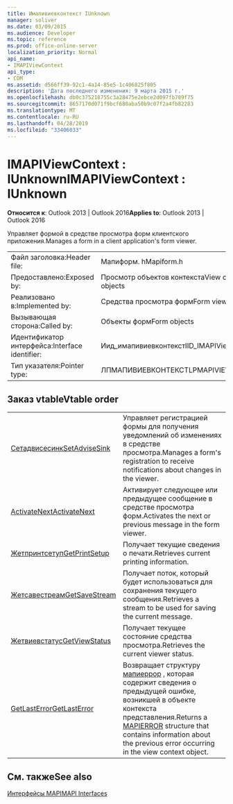 ```yaml
---
title: Имапивиевконтекст IUnknown
manager: soliver
ms.date: 03/09/2015
ms.audience: Developer
ms.topic: reference
ms.prod: office-online-server
localization_priority: Normal
api_name:
- IMAPIViewContext
api_type:
- COM
ms.assetid: d566ff39-92c1-4a14-85e5-1c406825f805
description: 'Дата последнего изменения: 9 марта 2015 г.'
ms.openlocfilehash: db0c375218755c3a28475e2ebce2d097fb789f75
ms.sourcegitcommit: 8657170d071f9bcf680aba50b9c07f2a4fb82283
ms.translationtype: MT
ms.contentlocale: ru-RU
ms.lasthandoff: 04/28/2019
ms.locfileid: "33406033"
---
```

# <a name="imapiviewcontext--iunknown"></a><span data-ttu-id="73c4d-103">IMAPIViewContext : IUnknown</span><span class="sxs-lookup"><span data-stu-id="73c4d-103">IMAPIViewContext : IUnknown</span></span>

  
  
<span data-ttu-id="73c4d-104">**Относится к**: Outlook 2013 | Outlook 2016</span><span class="sxs-lookup"><span data-stu-id="73c4d-104">**Applies to**: Outlook 2013 | Outlook 2016</span></span> 
  
<span data-ttu-id="73c4d-105">Управляет формой в средстве просмотра форм клиентского приложения.</span><span class="sxs-lookup"><span data-stu-id="73c4d-105">Manages a form in a client application's form viewer.</span></span> 
  
|||
|:-----|:-----|
|<span data-ttu-id="73c4d-106">Файл заголовка:</span><span class="sxs-lookup"><span data-stu-id="73c4d-106">Header file:</span></span>  <br/> |<span data-ttu-id="73c4d-107">Мапиформ. h</span><span class="sxs-lookup"><span data-stu-id="73c4d-107">Mapiform.h</span></span>  <br/> |
|<span data-ttu-id="73c4d-108">Предоставлено:</span><span class="sxs-lookup"><span data-stu-id="73c4d-108">Exposed by:</span></span>  <br/> |<span data-ttu-id="73c4d-109">Просмотр объектов контекста</span><span class="sxs-lookup"><span data-stu-id="73c4d-109">View context objects</span></span>  <br/> |
|<span data-ttu-id="73c4d-110">Реализовано в:</span><span class="sxs-lookup"><span data-stu-id="73c4d-110">Implemented by:</span></span>  <br/> |<span data-ttu-id="73c4d-111">Средства просмотра форм</span><span class="sxs-lookup"><span data-stu-id="73c4d-111">Form viewers</span></span>  <br/> |
|<span data-ttu-id="73c4d-112">Вызывающая сторона:</span><span class="sxs-lookup"><span data-stu-id="73c4d-112">Called by:</span></span>  <br/> |<span data-ttu-id="73c4d-113">Объекты форм</span><span class="sxs-lookup"><span data-stu-id="73c4d-113">Form objects</span></span>  <br/> |
|<span data-ttu-id="73c4d-114">Идентификатор интерфейса:</span><span class="sxs-lookup"><span data-stu-id="73c4d-114">Interface identifier:</span></span>  <br/> |<span data-ttu-id="73c4d-115">Иид_имапивиевконтекст</span><span class="sxs-lookup"><span data-stu-id="73c4d-115">IID_IMAPIViewContext</span></span>  <br/> |
|<span data-ttu-id="73c4d-116">Тип указателя:</span><span class="sxs-lookup"><span data-stu-id="73c4d-116">Pointer type:</span></span>  <br/> |<span data-ttu-id="73c4d-117">ЛПМАПИВИЕВКОНТЕКСТ</span><span class="sxs-lookup"><span data-stu-id="73c4d-117">LPMAPIVIEWCONTEXT</span></span>  <br/> |
   
## <a name="vtable-order"></a><span data-ttu-id="73c4d-118">Заказ vtable</span><span class="sxs-lookup"><span data-stu-id="73c4d-118">Vtable order</span></span>

|||
|:-----|:-----|
|[<span data-ttu-id="73c4d-119">Сетадвисесинк</span><span class="sxs-lookup"><span data-stu-id="73c4d-119">SetAdviseSink</span></span>](imapiviewcontext-setadvisesink.md) <br/> |<span data-ttu-id="73c4d-120">Управляет регистрацией формы для получения уведомлений об изменениях в средстве просмотра.</span><span class="sxs-lookup"><span data-stu-id="73c4d-120">Manages a form's registration to receive notifications about changes in the viewer.</span></span>  <br/> |
|[<span data-ttu-id="73c4d-121">ActivateNext</span><span class="sxs-lookup"><span data-stu-id="73c4d-121">ActivateNext</span></span>](imapiviewcontext-activatenext.md) <br/> |<span data-ttu-id="73c4d-122">Активирует следующее или предыдущее сообщение в средстве просмотра форм.</span><span class="sxs-lookup"><span data-stu-id="73c4d-122">Activates the next or previous message in the form viewer.</span></span>  <br/> |
|[<span data-ttu-id="73c4d-123">Жетпринтсетуп</span><span class="sxs-lookup"><span data-stu-id="73c4d-123">GetPrintSetup</span></span>](imapiviewcontext-getprintsetup.md) <br/> |<span data-ttu-id="73c4d-124">Получает текущие сведения о печати.</span><span class="sxs-lookup"><span data-stu-id="73c4d-124">Retrieves current printing information.</span></span>  <br/> |
|[<span data-ttu-id="73c4d-125">Жетсавестреам</span><span class="sxs-lookup"><span data-stu-id="73c4d-125">GetSaveStream</span></span>](imapiviewcontext-getsavestream.md) <br/> |<span data-ttu-id="73c4d-126">Получает поток, который будет использоваться для сохранения текущего сообщения.</span><span class="sxs-lookup"><span data-stu-id="73c4d-126">Retrieves a stream to be used for saving the current message.</span></span>  <br/> |
|[<span data-ttu-id="73c4d-127">Жетвиевстатус</span><span class="sxs-lookup"><span data-stu-id="73c4d-127">GetViewStatus</span></span>](imapiviewcontext-getviewstatus.md) <br/> |<span data-ttu-id="73c4d-128">Получает текущее состояние средства просмотра.</span><span class="sxs-lookup"><span data-stu-id="73c4d-128">Retrieves the current viewer status.</span></span>  <br/> |
|[<span data-ttu-id="73c4d-129">GetLastError</span><span class="sxs-lookup"><span data-stu-id="73c4d-129">GetLastError</span></span>](imapiviewcontext-getlasterror.md) <br/> |<span data-ttu-id="73c4d-130">Возвращает структуру [мапиеррор](mapierror.md) , которая содержит сведения о предыдущей ошибке, возникшей в объекте контекста представления.</span><span class="sxs-lookup"><span data-stu-id="73c4d-130">Returns a [MAPIERROR](mapierror.md) structure that contains information about the previous error occurring in the view context object.</span></span>  <br/> |
   
## <a name="see-also"></a><span data-ttu-id="73c4d-131">См. также</span><span class="sxs-lookup"><span data-stu-id="73c4d-131">See also</span></span>



[<span data-ttu-id="73c4d-132">Интерфейсы MAPI</span><span class="sxs-lookup"><span data-stu-id="73c4d-132">MAPI Interfaces</span></span>](mapi-interfaces.md)

